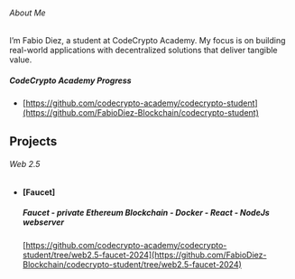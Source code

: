 ###### About Me

I’m Fabio Diez, a student at CodeCrypto Academy. My focus is on building real-world applications with decentralized solutions that deliver tangible value.

##### CodeCrypto Academy Progress
- [https://github.com/codecrypto-academy/codecrypto-student](https://github.com/FabioDiez-Blockchain/codecrypto-student)


## Projects

###### Web 2.5
- **[Faucet]**
  ##### Faucet - private Ethereum Blockchain - Docker - React - NodeJs webserver
  [https://github.com/codecrypto-academy/codecrypto-student/tree/web2.5-faucet-2024](https://github.com/FabioDiez-Blockchain/codecrypto-student/tree/web2.5-faucet-2024)



